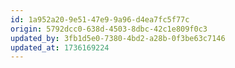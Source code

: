 ```yaml
---
id: 1a952a20-9e51-47e9-9a96-d4ea7fc5f77c
origin: 5792dcc0-638d-4503-8dbc-42c1e809f0c3
updated_by: 3fb1d5e0-7380-4bd2-a28b-0f3be63c7146
updated_at: 1736169224
---
```

